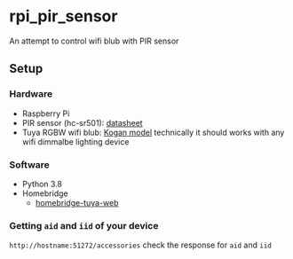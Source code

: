 # rpi_pir_sensor
An attempt to control wifi blub with PIR sensor

## Setup
### Hardware
- Raspberry Pi
- PIR sensor (hc-sr501): [datasheet](https://components101.com/sites/default/files/component_datasheet/HC%20SR501%20PIR%20Sensor%20Datasheet.pdf)
- Tuya RGBW wifi blub: [Kogan model](https://www.kogan.com/au/buy/kogan-smarterhome-10w-ambient-rgbw-smart-bulb-e27-pack-of-4/)
technically it should works with any wifi dimmalbe lighting device
### Software
- Python 3.8
- Homebridge
  - [homebridge-tuya-web](https://github.com/milo526/homebridge-tuya-web)

### Getting `aid` and `iid` of your device
`http://hostname:51272/accessories`
check the response for `aid` and `iid`
